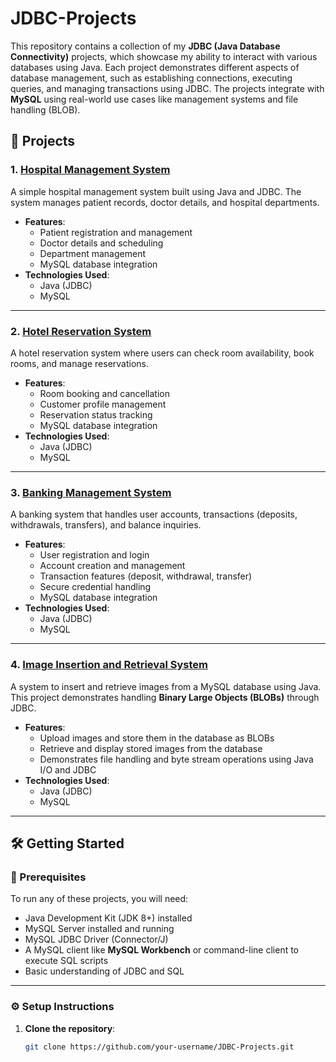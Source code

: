 # JDBC-Projects

This repository contains a collection of my **JDBC (Java Database Connectivity)** projects, which showcase my ability to interact with various databases using Java. Each project demonstrates different aspects of database management, such as establishing connections, executing queries, and managing transactions using JDBC. The projects integrate with **MySQL** using real-world use cases like management systems and file handling (BLOB).

## 📂 Projects

### 1. [**Hospital Management System**](./Hospital_Management_System)
A simple hospital management system built using Java and JDBC. The system manages patient records, doctor details, and hospital departments.

- **Features**:
  - Patient registration and management
  - Doctor details and scheduling
  - Department management
  - MySQL database integration
- **Technologies Used**:
  - Java (JDBC)
  - MySQL

---

### 2. [**Hotel Reservation System**](./Hotel_Reservation_System)
A hotel reservation system where users can check room availability, book rooms, and manage reservations.

- **Features**:
  - Room booking and cancellation
  - Customer profile management
  - Reservation status tracking
  - MySQL database integration
- **Technologies Used**:
  - Java (JDBC)
  - MySQL

---

### 3. [**Banking Management System**](./Banking_Management_System)
A banking system that handles user accounts, transactions (deposits, withdrawals, transfers), and balance inquiries.

- **Features**:
  - User registration and login
  - Account creation and management
  - Transaction features (deposit, withdrawal, transfer)
  - Secure credential handling
  - MySQL database integration
- **Technologies Used**:
  - Java (JDBC)
  - MySQL

---

### 4. [**Image Insertion and Retrieval System**](./Image_Insertion_and_Retrieval)
A system to insert and retrieve images from a MySQL database using Java. This project demonstrates handling **Binary Large Objects (BLOBs)** through JDBC.

- **Features**:
  - Upload images and store them in the database as BLOBs
  - Retrieve and display stored images from the database
  - Demonstrates file handling and byte stream operations using Java I/O and JDBC
- **Technologies Used**:
  - Java (JDBC)
  - MySQL

---

## 🛠 Getting Started

### 📌 Prerequisites

To run any of these projects, you will need:
- Java Development Kit (JDK 8+) installed
- MySQL Server installed and running
- MySQL JDBC Driver (Connector/J)
- A MySQL client like **MySQL Workbench** or command-line client to execute SQL scripts
- Basic understanding of JDBC and SQL

---

### ⚙️ Setup Instructions

1. **Clone the repository**:
   ```bash
   git clone https://github.com/your-username/JDBC-Projects.git
